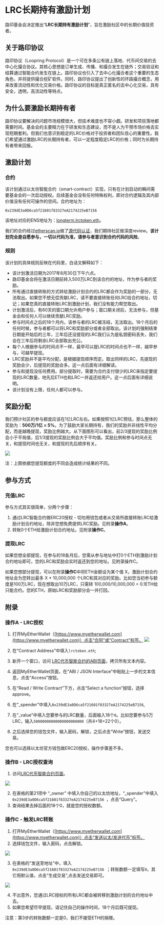 # LRC长期持有激励计划

路印基金会决定推出“**LRC长期持有激励计划**”，旨在激励社区中的长期价值投资者。

## 关于路印协议
路印协议（Loopring Protocol）是一个可在多条公有链上落地、代币间交易的去中心化撮合协议。其核心思想是订单生成、传播、和撮合发生在链外；交易验证和结算通过智能合约发生在链上。路印协议也引入了去中心化撮合者这个重要的生态角色，并将提供撮合挖矿软件。同时，路印协议提出了创新性的环路撮合概念，用来改善流动性和优化交易价格。路印协议的目标是真正匿名的去中心化交易，具有安全，透明，高流动性等特点。

## 为什么要激励长期持有者

路印协议要解决的问题市场规模很大，但技术难度也不容小觑。研发和项目落地都需要时间。基金会的主要精力在于研发和生态建设，而不是人为干预市场价格去实现短期套利。但我们也意识到稳定的LRC价格对于投资者和团队信心的重要性。我们希望通过激励LRC的长期持有者，可以一定程度稳定LRC的价格；同时为长期持有者带来回报。

## 激励计划

### 合约
该计划通过以太坊智能合约（smart-contract）实现，只有在计划启动的瞬间需要基金会的一次启动授权。后续基金会没有任何特殊权利，即对合约逻辑及其内部价值没有任何可操作的空间。合约地址为：

    0x239dE3a0D6ca5f21601f83327eA2174225eB7156

该地址对应的ENS地址为：[longterm.lrctoken.eth](https://etherscan.io/address/longterm.lrctoken.eth)。
    
我们的合约经过[etherscan.io](https://etherscan.io/address/longterm.lrctoken.eth#code)做了[源代码认证](https://etherscan.io/address/longterm.lrctoken.eth#code)，我们期待社区做深度review。**该计划完全是自愿参与，一切以代码为准，请参与者意识到合约代码的风险**。


### 规则
该计划的具体规则反映在代码里，白话文解释如下：

- 该计划激活日期为2017年8月30日下午六点。
- 路印基金会将在激活日期前转入500万LRC到该合约的地址，作为参与者的奖励。
- 所有通过直接转账的方式转给激励计划合约的LRC都会作为奖励的一部分，无法取出。如果您不想无偿贡献LRC，请不要直接转账任何LRC给合约地址，切记；如果您真的直接转账LRC到激励计划，我们没有能力帮您取出。
- 计划激活后，有60天的窗口期允许用户参与；窗口期关闭后，无法参与，但基金会和任何人可以继续贡献LRC奖励。
- 参与时间点之后的18个月内，该参与者的LRC被冻结，无法取出。18个月后的任何时候，参与者都可以将LRC和奖励部分或者全部取出。该计划的强制结束日期是开始后的三年，三年后还没提现的LRC我们认为是私钥密码丢失，我们会在三年后将剩余LRC全部取出充公。
- 每个人根据参与的时间点不一样，最早可以提LRC的时间点也不一样，越早参与，可越早提现。
- LRC奖励并不是平均分配，是根据提现顺序而定。取出同样的LRC，先提现的奖励会少，后提现的奖励会多。这一点后面有详细解读。
- 参与和提现没任何费用。部分提取时，需要为合约支付很少的LRC来指定要提现的LRC数量，地先后ETH也和LRC一并返还给用户。这一点后面有详细说明。
- 该计划没有上限，任何人都可以参与。

## 奖励分配

我们预计社区的参与额度应该在1亿LRC左右。如果按照1亿LRC预估，那么整体的奖励为：**500万/1亿 = 5%**。为了鼓励大家长期持有，我们的奖励并非线性平均分配，而是越晚提现，奖励比例越大。从下面图形可以看出，前2/3提现的奖励比例会小于平局值，后1/3提现的奖励比例会大于平均值。奖励比例和参与时间点无关，和提现时间也无关，和提现的先后顺序有关。

![](images/roi.jpg)

注：上图依据您提现额度的不同会造成统计结果的不同。

## 参与方式

### 充值LRC

参与方式其实很简单，分两个步骤：

1. 通过LRC智能合约做ERC20授权 - 切勿用钱包或者从交易所直接转账LRC给激励计划合约地址，除非您想免费提供LRC奖励。见附录**操作A**。
2. 转账0个ETH给激励计划合约地址。见附录**操作C**。

### 提现LRC

如果您想全部提现，在参与的18各月后，您需从参与地址中打0个ETH到激励计划合约地址即可，您的LRC和奖励会实时返还到您的地址。见附录操作C。

如果您想部分提现，可以在附录**操作C**中将ETH金额设为某个值 X，激励计划合约地址会为您转出最多 X * 10,000,000 个LRC和其对应的奖励。比如您当初参与额度是100万LRC，现在想取出10万LRC，只需转 100,000/10,000,000 = 0.1ETH给只能合约。您的ETH，原始LRC和奖励部分会一并打回。

## 附录

### 操作A - LRC授权

1. 打开MyEtherWallet（[https://www.myetherwallet.com](https://www.myetherwallet.com)）点击“合同”或“Contract”标签。
![](images/1.jpg)


2. 在“Contract Address”中填入`lrctoken.eth`;
3. 新开一个窗口，访问 [LRC代币智能合约的ABI页面](http://api.etherscan.io/api?module=contract&action=getabi&address=0xef68e7c694f40c8202821edf525de3782458639f&format=raw)，拷贝所有文本内容。
4. 返回MyEtherWallet页面，在“ABI / JSON Interface”中粘贴上一步的文本信息，点击“Access”按钮。
5. 在“Read / Write Contract”下方，点击“Select a function”按钮，选择approve。
6. 在“_spender”中填入`0x239dE3a0D6ca5f21601f83327eA2174225eB7156`,
7. 在“_value”中填入您要参与的LRC数量，后面输入18个`0`。比如您要参与5万LRC，输入`50000000000000000000000`（共4+18=22个0）。
8. 之后选择您的钱包文件，输入密码，解锁，之后点击“Write”按钮，发送交易。

您也可以选择以太坊官方钱包做ERC20授权，操作步骤差不多。

### 操作B - LRC授权查询
1. 访问[LRC代币智能合约页面](https://etherscan.io/token/0xEF68e7C694F40c8202821eDF525dE3782458639f#readContract)。

 ![](images/2.jpg)

2. 在表格的第21项中 “_owner” 中填入你自己的以太坊地址，“_spender”中填入`0x239dE3a0D6ca5f21601f83327eA2174225eB7156 `，点击“Query”。
3. 查询结果去掉后面的18个0，就是您的授权数额。


### 操作C - 触发LRC转账
1. 打开MyEtherWallet（[https://www.myetherwallet.com](https://www.myetherwallet.com)）点击“发送以太/发送代币”标签。
2. 选择钱包文件，输入密码，点击解锁。

 ![](images/3.jpg)
 
3. 在表格的“发送至地址”中，填入`0x239dE3a0D6ca5f21601f83327eA2174225eB7156 `；转账数额一定填写`0`，其它用默认值，点击“生成交易”,点击发送交易即可。

 ![](images/4.jpg)

4. 不出意外，您通过LRC授权的所有LRC都会被转移到激励计划的合约地址中去。
5. 如果您希望尽早提现，请记住自己的操作时间，18个月后既可提现。

注意：第3步的转账数额一定是0，我们不接受ETH的捐赠。

